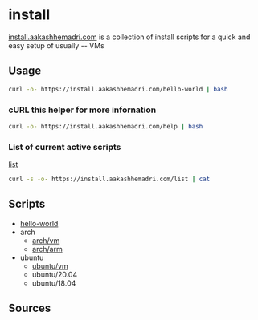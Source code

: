 # install

[install.aakashhemadri.com](https://install.aakashhemadri.com) is a collection of install scripts for a quick and easy setup of usually -- VMs

## Usage

```bash
curl -o- https://install.aakashhemadri.com/hello-world | bash
```

### cURL this helper for more infornation

```bash
curl -o- https://install.aakashhemadri.com/help | bash
```

### List of current active scripts

[list](https://install.aakashhemadri.com/list)


```bash
curl -s -o- https://install.aakashhemadri.com/list | cat
```

## Scripts

- [hello-world](https://install.aakashhemadri.com/hello-world)
- arch
  - [arch/vm](https://install.aakashhemadri.com/arch/vm)
  - [arch/arm](https://install.aakashhemadri.com/arch/arm)
- ubuntu
  - [ubuntu/vm](https://install.aakashhemadri.com/ubuntu/vm)
  - ubuntu/20.04
  - ubuntu/18.04

## Sources

